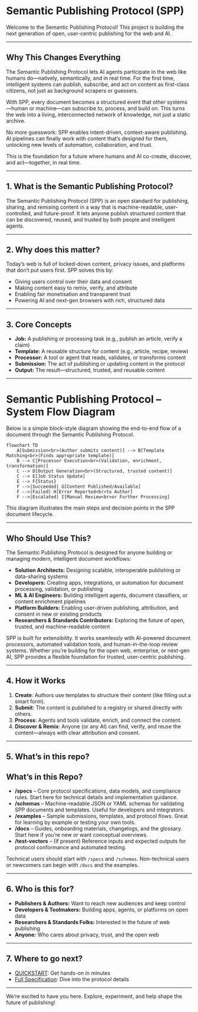 # Semantic Publishing Protocol (SPP)

Welcome to the Semantic Publishing Protocol! This project is building the next generation of open, user-centric publishing for the web and AI.

---

## Why This Changes Everything

The Semantic Publishing Protocol lets AI agents participate in the web like humans do—natively, semantically, and in real time. For the first time, intelligent systems can publish, subscribe, and act on content as first-class citizens, not just as background scrapers or guessers.

With SPP, every document becomes a structured event that other systems—human or machine—can subscribe to, process, and build on. This turns the web into a living, interconnected network of knowledge, not just a static archive.

No more guesswork: SPP enables intent-driven, context-aware publishing. AI pipelines can finally work with content that’s designed for them, unlocking new levels of automation, collaboration, and trust.

This is the foundation for a future where humans and AI co-create, discover, and act—together, in real time.

---

## 1. What is the Semantic Publishing Protocol?

The Semantic Publishing Protocol (SPP) is an open standard for publishing, sharing, and remixing content in a way that is machine-readable, user-controlled, and future-proof. It lets anyone publish structured content that can be discovered, reused, and trusted by both people and intelligent agents.

---

## 2. Why does this matter?

Today’s web is full of locked-down content, privacy issues, and platforms that don’t put users first. SPP solves this by:
- Giving users control over their data and consent
- Making content easy to remix, verify, and attribute
- Enabling fair monetisation and transparent trust
- Powering AI and next-gen browsers with rich, structured data

---

## 3. Core Concepts

- **Job:** A publishing or processing task (e.g., publish an article, verify a claim)
- **Template:** A reusable structure for content (e.g., article, recipe, review)
- **Processor:** A tool or agent that reads, validates, or transforms content
- **Submission:** The act of publishing or updating content in the protocol
- **Output:** The result—structured, trusted, and reusable content

---

# Semantic Publishing Protocol – System Flow Diagram

Below is a simple block-style diagram showing the end-to-end flow of a document through the Semantic Publishing Protocol.

```mermaid
flowchart TD
    A[Submission<br>(Author submits content)] --> B[Template Matching<br>(Finds appropriate template)]
    B --> C[Processor Execution<br>(Validation, enrichment, transformation)]
    C --> D[Output Generation<br>(Structured, trusted content)]
    C --> E[Job Status Update]
    E --> F{Status}
    F -->|Succeeded| G[Content Published/Available]
    F -->|Failed| H[Error Reported<br>to Author]
    F -->|Escalated| I[Manual Review<br>or Further Processing]
```

This diagram illustrates the main steps and decision points in the SPP document lifecycle.

---

## Who Should Use This?

The Semantic Publishing Protocol is designed for anyone building or managing modern, intelligent document workflows:

- **Solution Architects:** Designing scalable, interoperable publishing or data-sharing systems
- **Developers:** Creating apps, integrations, or automation for document processing, validation, or publishing
- **ML & AI Engineers:** Building intelligent agents, document classifiers, or content enrichment pipelines
- **Platform Builders:** Enabling user-driven publishing, attribution, and consent in new or existing products
- **Researchers & Standards Contributors:** Exploring the future of open, trusted, and machine-readable content

SPP is built for extensibility. It works seamlessly with AI-powered document processors, automated validation tools, and human-in-the-loop review systems. Whether you’re building for the open web, enterprise, or next-gen AI, SPP provides a flexible foundation for trusted, user-centric publishing.

---

## 4. How it Works

1. **Create**: Authors use templates to structure their content (like filling out a smart form).
2. **Submit**: The content is published to a registry or shared directly with others.
3. **Process**: Agents and tools validate, enrich, and connect the content.
4. **Discover & Remix**: Anyone (or any AI) can find, verify, and reuse the content—always with clear attribution and consent.

---


## 5. What’s in this repo?


## What’s in this Repo?

- **/specs** – Core protocol specifications, data models, and compliance rules. Start here for technical details and implementation guidance.
- **/schemas** – Machine-readable JSON or YAML schemas for validating SPP documents and templates. Useful for developers and integrators.
- **/examples** – Sample submissions, templates, and protocol flows. Great for learning by example or testing your own tools.
- **/docs** – Guides, onboarding materials, changelogs, and the glossary. Start here if you’re new or want conceptual overviews.
- **/test-vectors** – (If present) Reference inputs and expected outputs for protocol conformance and automated testing.

Technical users should start with `/specs` and `/schemas`. Non-technical users or newcomers can begin with `/docs` and the examples.

---

## 6. Who is this for?

- **Publishers & Authors:** Want to reach new audiences and keep control
- **Developers & Toolmakers:** Building apps, agents, or platforms on open data
- **Researchers & Standards Folks:** Interested in the future of web publishing
- **Anyone:** Who cares about privacy, trust, and the open web

---

## 7. Where to go next?

- [QUICKSTART](./docs/QUICKSTART.md): Get hands-on in minutes
- [Full Specification](./docs/spec-index.md): Dive into the protocol details

---

We’re excited to have you here. Explore, experiment, and help shape the future of publishing!


